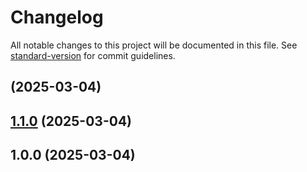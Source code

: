 # Changelog

All notable changes to this project will be documented in this file. See [standard-version](https://github.com/conventional-changelog/standard-version) for commit guidelines.

## [](https://github.com/reimlima/endoflife_exporter/compare/v1.1.0...v) (2025-03-04)

## [1.1.0](https://github.com/reimlima/endoflife_exporter/compare/v1.0.0...v1.1.0) (2025-03-04)

## 1.0.0 (2025-03-04)
